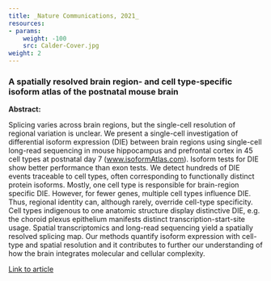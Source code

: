 ```yaml
---
title: _Nature Communications, 2021_
resources:
- params:
    weight: -100
    src: Calder-Cover.jpg
weight: 2
---
```


### A spatially resolved brain region- and cell type-specific isoform atlas of the postnatal mouse brain

**Abstract:**

Splicing varies across brain regions, but the single-cell resolution of regional variation is unclear. We present a single-cell investigation of differential isoform expression (DIE) between brain regions using single-cell long-read sequencing in mouse hippocampus and prefrontal cortex in 45 cell types at postnatal day 7 (www.isoformAtlas.com). Isoform tests for DIE show better performance than exon tests.  We detect hundreds of DIE events traceable to cell types, often corresponding to functionally distinct protein isoforms. Mostly, one cell type is responsible for brain-region specific DIE. However, for fewer genes, multiple cell types influence DIE. Thus, regional identity can, although rarely, override cell-type specificity. Cell types indigenous to one anatomic structure display distinctive DIE, e.g. the choroid plexus epithelium manifests distinct transcription-start-site usage. Spatial transcriptomics and long-read sequencing yield a spatially resolved splicing map. Our methods quantify isoform expression with cell-type and spatial resolution and it contributes to further our understanding of how the brain integrates molecular and cellular complexity.

[Link to article](https://www.nature.com/articles/s41467-020-20343-5)

